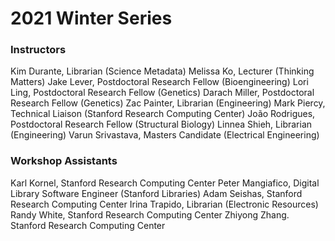 # 2021 Winter Series

### Instructors

Kim Durante, Librarian (Science Metadata)
Melissa Ko, Lecturer (Thinking Matters)
Jake Lever, Postdoctoral Research Fellow (Bioengineering)
Lori Ling, Postdoctoral Research Fellow (Genetics)
Darach Miller, Postdoctoral Research Fellow (Genetics)
Zac Painter, Librarian (Engineering)
Mark Piercy, Technical Liaison (Stanford Research Computing Center)
João Rodrigues, Postdoctoral Research Fellow (Structural Biology)
Linnea Shieh, Librarian (Engineering)
Varun Srivastava, Masters Candidate (Electrical Engineering)



### Workshop Assistants
Karl Kornel, Stanford Research Computing Center
Peter Mangiafico, Digital Library Software Engineer (Stanford Libraries)
Adam Seishas, Stanford Research Computing Center
Irina Trapido, Librarian (Electronic Resources)
Randy White, Stanford Research Computing Center
Zhiyong Zhang. Stanford Research Computing Center
